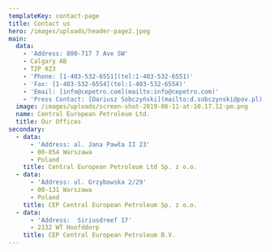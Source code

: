 ```yaml
---
templateKey: contact-page
title: Contact us
hero: /images/uploads/header-page2.jpeg
main:
  data:
    - 'Address: 800-717 7 Ave SW'
    - Calgary AB
    - T2P 0Z3
    - 'Phone: [1-403-532-6551](tel:1-403-532-6551)'
    - 'Fax: [1-403-532-6554](tel:1-403-532-6554)'
    - 'Email: [info@cepetro.com](mailto:info@cepetro.com)'
    - 'Press Contact: [Dariusz Sobczyński](mailto:d.sobczynski@pov.pl)'
  image: /images/uploads/screen-shot-2019-08-11-at-10.17.12-pm.png
  name: Central European Petroleum Ltd.
  title: Our Offices
secondary:
  - data:
      - 'Address: al. Jana Pawła II 23'
      - 00-854 Warszawa
      - Poland
    title: Central European Petroleum Ltd Sp. z o.o.
  - data:
      - 'Address: ul. Grzybowska 2/29'
      - 00-131 Warszawa
      - Poland
    title: CEP Central European Petroleum Sp. z o.o.
  - data:
      - 'Address:  Siriusdreef 17'
      - 2132 WT Hoofddorp
    title: CEP Central European Petroleum B.V.
---
```


